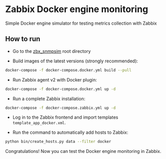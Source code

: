 # Zabbix Docker engine monitoring

Simple Docker engine simulator for testing metrics collection with Zabbix

## How to run

- Go to the [zbx_snmpsim](https://github.com/v-zhuravlev/zbx_snmpsim) root directory

- Build images of the latest versions (strongly recommended):

```bash
docker-compose -f docker-compose.docker.yml build --pull
```

- Run Zabbix agent v2 with Docker plugin:

```bash
docker-compose -f docker-compose.docker.yml up -d
```

- Run a complete Zabbix installation:

```bash
docker-compose -f docker-compose.zabbix.yml up -d
```

- Log in to the Zabbix frontend and import templates `template_app_docker.xml`.

- Run the command to automatically add hosts to Zabbix:

```bash
python bin/create_hosts.py data --filter docker
```

Congratulations! Now you can test the Docker engine monitoring in Zabbix.
